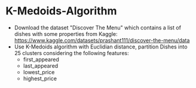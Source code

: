 # K-Medoids-Algorithm
- Download the dataset "Discover The Menu" which contains a list of dishes with some properties from Kaggle: https://www.kaggle.com/datasets/prashant111/discover-the-menu/data
- Use K-Medoids algorithm with Euclidian distance, partition Dishes into 25 clusters considering the following features:
  - first_appeared
  - last_appeared
  - lowest_price
  - highest_price
